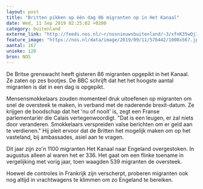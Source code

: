 ```yaml
---
layout: post
title: "Britten pikken op één dag 86 migranten op in Het Kanaal"
date: Wed, 11 Sep 2019 02:25:02 +0200
category: buitenland
externe_link: "http://feeds.nos.nl/~r/nosnieuwsbuitenland/~3/xfnK35wQj3U/2301197"
feature_image: "https://nos.nl/data/image/2019/09/11/576442/1008x567.jpg"
aantal: 167
unieke: 120
bron: NOS
---
```


<p>De Britse grenswacht heeft gisteren 86 migranten opgepikt in het Kanaal. Ze zaten op zes bootjes. De BBC schrijft dat het het hoogste aantal migranten is dat in een dag is opgepikt.</p>
<p>Mensensmokkelaars zouden momenteel druk uitoefenen op migranten om snel de oversteek te maken, in verband met de naderende brexit-datum. Ze krijgen de boodschap dat het 'nu of nooit' is, zegt een Franse parlementariër die Calais vertegenwoordigt. "Dat is een leugen, er zal niets door veranderen. Smokkelaars verspreiden valse berichten om er geld aan te verdienen." Hij pleit ervoor dat de Britten het mogelijk maken om op het vasteland, bij ambassades, asiel aan te vragen.</p>
<p>Dit jaar zijn zo'n 1100 migranten Het Kanaal naar Engeland overgestoken. In augustus alleen al waren het er 336. Het gaat om een flinke toename in vergelijking met vorig jaar, toen waagden 539 migranten de oversteek.</p>
<p>Hoewel de controles in Frankrijk zijn verscherpt, proberen migranten ook nog altijd in vrachtwagens te klimmen om zo Engeland te bereiken.</p><img src="http://feeds.feedburner.com/~r/nosnieuwsbuitenland/~4/xfnK35wQj3U" height="1" width="1" alt=""/>
